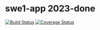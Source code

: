 # swe1-app 2023-done

[![Build Status](https://app.travis-ci.com/omarkhan5299/swe1-app.svg?branch=main)](https://app.travis-ci.com/omarkhan5299/swe1-app)
[![Coverage Status](https://coveralls.io/repos/github/omarkhan5299/swe1-app/badge.svg?branch=main)](https://coveralls.io/github/omarkhan5299/swe1-app?branch=main)
